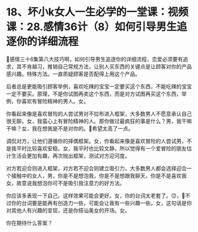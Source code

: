 # 18、坏小k女人一生必学的一堂课：视频课：28.感情36计（8）如何引导男生追逐你的详细流程

🎼感情三十6集第八大技巧啊，如何引导男生追逐你的详细流程，恋爱必须要有追求，其不肯越习，推销自己常规方法，让别人买东西的关键点是让顾客对你的产品感兴趣。特殊方法。一直质疑顾客是否配得上用这个产品。

后者总是更能吸引顾客举例，喜欢吃辣的宝宝一定要买这个东西，不能吃辣的宝宝一定不要买。原理，不是你试图再卖这个东西，而是对方试图再买这个东西，举例，你喜欢有冒险精神的男人。女。

你看起来像是喜欢冒险的人尝试男对不拉布进入框架，大多数男人不愿意承认自己很无聊。女，我蛮心上有冒险精神的人。那你做过最疯狂的事是什么？男，我干嘛干嘛？女，我在想我是不是对你的。🎼希望太高了一点。

调侃对方，让他们遵循你的择偶框架。女，你看起来像是喜欢冒险的人尝试男，不是我平时比较喜欢安稳。女，我平时也比较文静，所以觉得有一个爱冒险的朋友估计生活会更加有趣，再次抛出框架，测试对方迎河度。

对方若迎合则进入框架，对方若不迎合则建立吸引力，大多数男人都会选择迎合一个接触中的女人，男，你是不是想泡我，你是不是想跟我聊天，你是不是喜欢我女，故意说我想泡你可不是吸引我注意力的好方法。

你应该多表现一下自己。这样效果可能会更好。女，你的台词太老套了。😊，🎼不过你的台词要是能再有创造力一些，可能会让我有一些兴趣一些。女，这句话是你对其他人有兴趣的变现，还是你搭讪美女的开场。女。

你在期待什么答案？